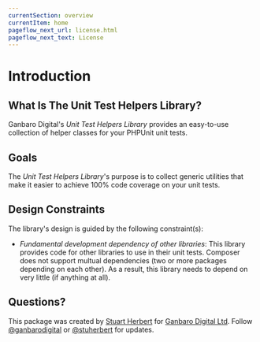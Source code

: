 ```yaml
---
currentSection: overview
currentItem: home
pageflow_next_url: license.html
pageflow_next_text: License
---
```


# Introduction

## What Is The Unit Test Helpers Library?

Ganbaro Digital's _Unit Test Helpers Library_ provides an easy-to-use collection of helper classes for your PHPUnit unit tests.

## Goals

The _Unit Test Helpers Library_'s purpose is to collect generic utilities that make it easier to achieve 100% code coverage on your unit tests.

## Design Constraints

The library's design is guided by the following constraint(s):

* _Fundamental development dependency of other libraries_: This library provides code for other libraries to use in their unit tests. Composer does not support multual dependencies (two or more packages depending on each other). As a result, this library needs to depend on very little (if anything at all).

## Questions?

This package was created by [Stuart Herbert](http://www.stuartherbert.com) for [Ganbaro Digital Ltd](http://ganbarodigital.com). Follow [@ganbarodigital](https://twitter.com/ganbarodigital) or [@stuherbert](https://twitter.com/stuherbert) for updates.
